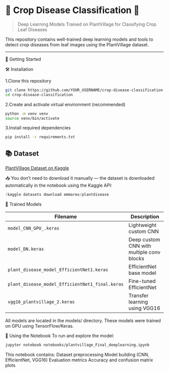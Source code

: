 # 🌿 Crop Disease Classification 🧪  
> Deep Learning Models Trained on PlantVillage for Classifying Crop Leaf Diseases  

This repository contains well-trained deep learning models and tools to detect crop diseases from leaf images using the PlantVillage dataset.

---

🚀 Getting Started

🛠️ Installation

1.Clone this repository
```bash
git clone https://github.com/YOUR_USERNAME/crop-disease-classification.git
cd crop-disease-classification
```

2.Create and activate virtual environment (recommended)
```bash
python -m venv venv
source venv/bin/activate
```
3.Install required dependencies
```bash
pip install -r requirements.txt
```
## 📚 Dataset
[PlantVillage Dataset on Kaggle](https://www.kaggle.com/datasets/emmarex/plantdisease)

📥 You don’t need to download it manually — the dataset is downloaded automatically in the notebook using the Kaggle API:
```python
!kaggle datasets download emmarex/plantdisease
```

🧠 Trained Models

| Filename                                        | Description                               |
| ----------------------------------------------- | ----------------------------------------- |
| `model_CNN_GPU_.keras`                          | Lightweight custom CNN                    |
| `model_DN.keras`                                | Deep custom CNN with multiple conv blocks |
| `plant_disease_model_EfficientNet1.keras`       | EfficientNet base model                   |
| `plant_disease_model_EfficientNet1_final.keras` | Fine-tuned EfficientNet                   |
| `vgg16_plantvillage_2.keras`                    | Transfer learning using VGG16             |


All models are located in the models/ directory. These models were trained on GPU using TensorFlow/Keras.

📓 Using the Notebook
To run and explore the model:
```bash
jupyter notebook notebooks/plantvillage_Final_deeplearning.ipynb
```
This notebook contains:
Dataset preprocessing
Model building (CNN, EfficientNet, VGG16)
Evaluation metrics
Accuracy and confusion matrix plots

